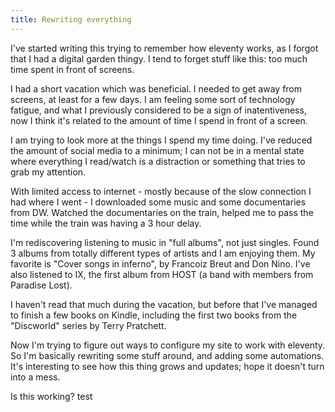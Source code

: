 ```yaml
---
title: Rewriting everything
---
```


I've started writing this trying to remember how eleventy works, as I forgot that I had a digital garden thingy. I tend to forget stuff like this: too much time spent in front of screens. 

I had a short vacation which was beneficial. I needed to get away from screens, at least for a few days. I am feeling some sort of technology fatigue, and what I previously considered to be a sign of inatentiveness, now I think it's related to the amount of time I spend in front of a screen.

I am trying to look more at the things I spend my time doing. I've reduced the amount of social media to a minimum; I can not be in a mental state where everything I read/watch is a distraction or something that tries to grab my attention. 

With limited access to internet - mostly because of the slow connection I had where I went - I downloaded some music and some documentaries from DW. Watched the documentaries on the train, helped me to pass the time while the train was having a 3 hour delay.

I'm rediscovering listening to music in "full albums", not just singles. Found 3 albums from totally different types of artists and I am enjoying them. My favorite is "Cover songs in inferno", by Francoiz Breut and Don Nino. I've also listened to IX, the first album from HOST (a band with members from Paradise Lost).

I haven't read that much during the vacation, but before that I've managed to finish a few books on Kindle, including the first two books from the "Discworld" series by Terry Pratchett.

Now I'm trying to figure out ways to configure my site to work with eleventy. So I'm basically rewriting some stuff around, and adding some automations. It's interesting to see how this thing grows and updates; hope it doesn't turn into a mess.

Is this working? test